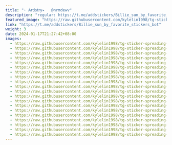 ```yaml
---
title: "⋆ 𝖠𝗋𝗍𝗂𝗌𝗍𝗋𝗒⭒‌ ‌ ‌ @nrmdewv"
description: "regular: https://t.me/addstickers/Billie_sun_by_favorite_stickers_bot"
featured_image: "https://raw.githubusercontent.com/kylelin1998/tg-sticker-spreading-worldwide-images/main/img/5dac9e7c-b371-41ef-bc5b-d041766c2431.jpg"
link: "https://t.me/addstickers/Billie_sun_by_favorite_stickers_bot"
weight: 3
date: 2024-01-17T21:27:42+08:00
images:
  - https://raw.githubusercontent.com/kylelin1998/tg-sticker-spreading-worldwide-images/main/img/5dac9e7c-b371-41ef-bc5b-d041766c2431.jpg
  - https://raw.githubusercontent.com/kylelin1998/tg-sticker-spreading-worldwide-images/main/img/006ff48c-2a97-4f89-8ba6-7d5d097324f7.jpg
  - https://raw.githubusercontent.com/kylelin1998/tg-sticker-spreading-worldwide-images/main/img/0a6d848a-81da-46b7-a536-c984c734ce1c.jpg
  - https://raw.githubusercontent.com/kylelin1998/tg-sticker-spreading-worldwide-images/main/img/f0cabd18-3de8-4b19-8979-4dca968b3e9a.jpg
  - https://raw.githubusercontent.com/kylelin1998/tg-sticker-spreading-worldwide-images/main/img/768a26fa-075f-4086-bce7-070ddb5d42b9.jpg
  - https://raw.githubusercontent.com/kylelin1998/tg-sticker-spreading-worldwide-images/main/img/20dd04f4-bf95-4566-9917-f1221e32a9a0.jpg
  - https://raw.githubusercontent.com/kylelin1998/tg-sticker-spreading-worldwide-images/main/img/f99a8e96-ec62-4a92-802b-c65c1fc9c45c.jpg
  - https://raw.githubusercontent.com/kylelin1998/tg-sticker-spreading-worldwide-images/main/img/a8fff18e-6c68-4755-9fca-4fb7c3fb3f4e.jpg
  - https://raw.githubusercontent.com/kylelin1998/tg-sticker-spreading-worldwide-images/main/img/8eb76588-a0b2-456c-8759-6fafbf2a62bf.jpg
  - https://raw.githubusercontent.com/kylelin1998/tg-sticker-spreading-worldwide-images/main/img/2a3f7917-4348-4a15-b71b-a8b449dda950.jpg
  - https://raw.githubusercontent.com/kylelin1998/tg-sticker-spreading-worldwide-images/main/img/b75b5307-2892-4247-ac7e-fddf8cd25ee0.jpg
  - https://raw.githubusercontent.com/kylelin1998/tg-sticker-spreading-worldwide-images/main/img/6a010056-842d-4aee-b9b5-2e0dcb63306a.jpg
  - https://raw.githubusercontent.com/kylelin1998/tg-sticker-spreading-worldwide-images/main/img/80611d67-041b-4aa3-82ac-d6a8944090f4.jpg
  - https://raw.githubusercontent.com/kylelin1998/tg-sticker-spreading-worldwide-images/main/img/2910307e-ff65-4140-9ce8-4a84c4b9a2ed.jpg
  - https://raw.githubusercontent.com/kylelin1998/tg-sticker-spreading-worldwide-images/main/img/f16b0ef4-2d9e-4459-99c4-ef416b15da57.jpg
  - https://raw.githubusercontent.com/kylelin1998/tg-sticker-spreading-worldwide-images/main/img/4ad5fe06-3caf-4719-a139-e1fb51b58222.jpg
  - https://raw.githubusercontent.com/kylelin1998/tg-sticker-spreading-worldwide-images/main/img/6f267b21-39ab-4b7c-972d-1aa8122c8d42.jpg
  - https://raw.githubusercontent.com/kylelin1998/tg-sticker-spreading-worldwide-images/main/img/54af8e25-d242-4c35-a426-9d7f2fb50f30.jpg
  - https://raw.githubusercontent.com/kylelin1998/tg-sticker-spreading-worldwide-images/main/img/a75877f6-1907-412b-8937-f4bb783ff5f3.jpg
  - https://raw.githubusercontent.com/kylelin1998/tg-sticker-spreading-worldwide-images/main/img/06cfc29b-a267-4644-b0ca-36a7d3698d01.jpg
---
```

